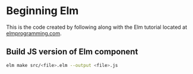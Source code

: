 # Beginning Elm

This is the code created by following along with the Elm tutorial located at [elmprogramming.com](https://elmprogramming.com/).

## Build JS version of Elm component

``` bash
elm make src/<file>.elm --output <file>.js
```
